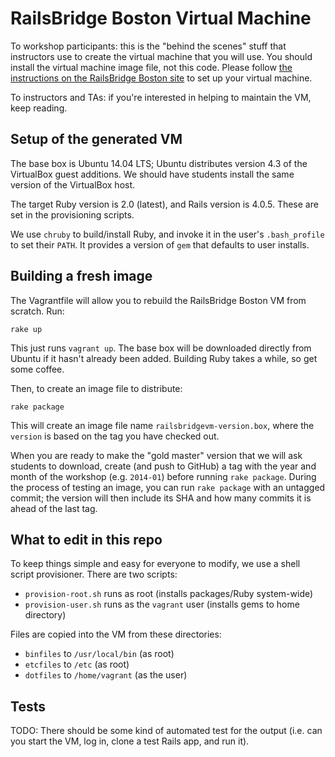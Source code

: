 # RailsBridge Boston Virtual Machine

To workshop participants: this is the "behind the scenes" stuff that instructors use to create the virtual machine that you will use. You should install the virtual machine image file, not this code. Please follow [the instructions on the RailsBridge Boston site](http://www.railsbridgeboston.org/vm_setup) to set up your virtual machine.

To instructors and TAs: if you're interested in helping to maintain the VM, keep reading.

## Setup of the generated VM

The base box is Ubuntu 14.04 LTS; Ubuntu distributes version 4.3 of the VirtualBox guest additions. We should have students install the same version of the VirtualBox host.

The target Ruby version is 2.0 (latest), and Rails version is 4.0.5. These are set in the provisioning scripts.

We use `chruby` to build/install Ruby, and invoke it in the user's `.bash_profile` to set their `PATH`. It provides a version of `gem` that defaults to user installs.

## Building a fresh image

The Vagrantfile will allow you to rebuild the RailsBridge Boston VM from scratch. Run:

    rake up

This just runs `vagrant up`. The base box will be downloaded directly from Ubuntu if it hasn't already been added. Building Ruby takes a while, so get some coffee.

Then, to create an image file to distribute:

    rake package

This will create an image file name `railsbridgevm-version.box`, where the `version` is based on the tag you have checked out.

When you are ready to make the "gold master" version that we will ask students to download, create (and push to GitHub) a tag with the year and month of the workshop (e.g. `2014-01`) before running `rake package`. During the process of testing an image, you can run `rake package` with an untagged commit; the version will then include its SHA and how many commits it is ahead of the last tag.

## What to edit in this repo

To keep things simple and easy for everyone to modify, we use a shell script provisioner. There are two scripts:

* `provision-root.sh` runs as root (installs packages/Ruby system-wide)
* `provision-user.sh` runs as the `vagrant` user (installs gems to home directory)

Files are copied into the VM from these directories:

* `binfiles` to `/usr/local/bin` (as root)
* `etcfiles` to `/etc` (as root)
* `dotfiles` to `/home/vagrant` (as the user)

## Tests

TODO: There should be some kind of automated test for the output (i.e. can you start the VM, log in, clone a test Rails app, and run it).
